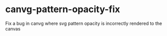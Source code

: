 canvg-pattern-opacity-fix
=========================

Fix a bug in canvg where svg pattern opacity is incorrectly rendered to the canvas
